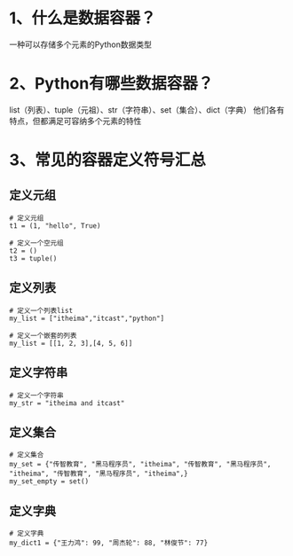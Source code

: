 
# 1、什么是数据容器？
一种可以存储多个元素的Python数据类型

# 2、Python有哪些数据容器？
list（列表）、tuple（元祖）、str（字符串）、set（集合）、dict（字典）
他们各有特点，但都满足可容纳多个元素的特性

# 3、常见的容器定义符号汇总
## 定义元组
```bazaar
# 定义元组
t1 = (1, "hello", True)
```
```bazaar
# 定义一个空元组
t2 = ()
t3 = tuple()
```
## 定义列表
```bazaar
# 定义一个列表list
my_list = ["itheima","itcast","python"]
```
```bazaar
# 定义一个嵌套的列表
my_list = [[1, 2, 3],[4, 5, 6]]
```

## 定义字符串
```bazaar
# 定义一个字符串
my_str = "itheima and itcast"
```
## 定义集合
```bazaar
# 定义集合
my_set = {"传智教育", "黑马程序员", "itheima", "传智教育", "黑马程序员", "itheima", "传智教育", "黑马程序员", "itheima",}
my_set_empty = set()
```
## 定义字典
```bazaar
# 定义字典
my_dict1 = {"王力鸿": 99, "周杰轮": 88, "林俊节": 77}
```